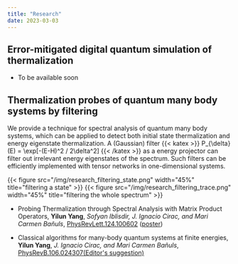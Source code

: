 ```yaml
---
title: "Research"
date: 2023-03-03
---
```


## Error-mitigated digital quantum simulation of thermalization


- To be available soon


## Thermalization probes of quantum many body systems by filtering

We provide a technique for spectral analysis of quantum many body systems, which can be applied to detect both initial state thermalization and energy eigenstate thermalization. A (Gaussian) filter {{< katex >}} P_{\delta} (E) = \exp[-(E-H)^2 / 2\delta^2] {{< /katex >}}  as a energy projector can filter out irrelevant energy eigenstates of the spectrum. Such filters can be efficiently implemented with tensor networks in one-dimensional systems.

{{< figure src="/img/research_filtering_state.png" width="45%" title="filtering a state" >}} {{< figure src="/img/research_filtering_trace.png" width="45%" title="filtering the whole spectrum" >}}


- Probing Thermalization through Spectral Analysis with Matrix Product Operators, **Yilun Yang**, *Sofyan Iblisdir, J. Ignacio Cirac, and Mari Carmen Bañuls*, [PhysRevLett.124.100602](https://journals.aps.org/prl/abstract/10.1103/PhysRevLett.124.100602) ([poster](/files/posters/slides_VaQuM_Yilun_Yang.pdf))

- Classical algorithms for many-body quantum systems at finite energies, **Yilun Yang**, *J. Ignacio Cirac, and Mari Carmen Bañuls*, [PhysRevB.106.024307(Editor's suggestion)](https://journals.aps.org/prb/abstract/10.1103/PhysRevB.106.024307)

